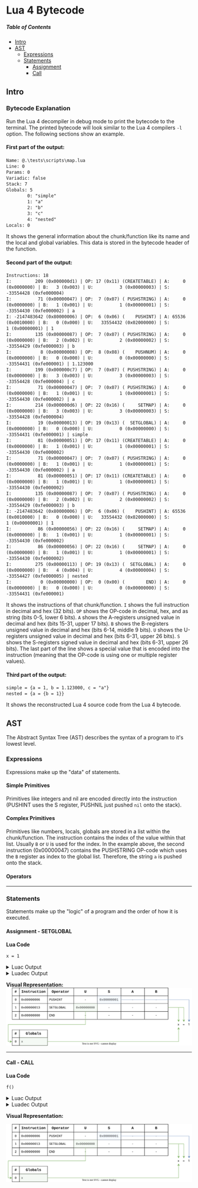 # Lua 4 Bytecode

##### Table of Contents  
- [Intro](#intro)
- [AST](#ast)
    - [Expressions](#expressions)
    - [Statements](#statements)
        - [Assignment](#assignment)
        - [Call](#call)


<a id="intro"></a>

## Intro

### Bytecode Explanation

Run the Lua 4 decompiler in debug mode to print the bytecode to the terminal.
The printed bytecode will look similar to the Lua 4 compilers `-l` option.
The following sections show an example.


#### First part of the output:

```
Name: @.\tests\scripts\map.lua
Line: 0
Params: 0
Variadic: false
Stack: 7
Globals: 5
        0: "simple"
        1: "a"
        2: "b"
        3: "c"
        4: "nested"
Locals: 0
```

It shows the general information about the chunk/function like its name and the local and global variables.
This data is stored in the bytecode header of the function.


#### Second part of the output:

```
Instructions: 18
I:         209 (0x000000d1) | OP: 17 (0x11) (CREATETABLE) | A:     0 (0x0000000) | B:   3 (0x003) | U:          3 (0x00000003) | S: -33554428 (0xfe000004)
I:          71 (0x00000047) | OP:  7 (0x07) ( PUSHSTRING) | A:     0 (0x0000000) | B:   1 (0x001) | U:          1 (0x00000001) | S: -33554430 (0xfe000002) | a
I: -2147483642 (0x80000006) | OP:  6 (0x06) (    PUSHINT) | A: 65536 (0x0010000) | B:   0 (0x000) | U:   33554432 (0x02000000) | S:         1 (0x00000001) | 1
I:         135 (0x00000087) | OP:  7 (0x07) ( PUSHSTRING) | A:     0 (0x0000000) | B:   2 (0x002) | U:          2 (0x00000002) | S: -33554429 (0xfe000003) | b
I:           8 (0x00000008) | OP:  8 (0x08) (    PUSHNUM) | A:     0 (0x0000000) | B:   0 (0x000) | U:          0 (0x00000000) | S: -33554431 (0xfe000001) | 1.123000
I:         199 (0x000000c7) | OP:  7 (0x07) ( PUSHSTRING) | A:     0 (0x0000000) | B:   3 (0x003) | U:          3 (0x00000003) | S: -33554428 (0xfe000004) | c
I:          71 (0x00000047) | OP:  7 (0x07) ( PUSHSTRING) | A:     0 (0x0000000) | B:   1 (0x001) | U:          1 (0x00000001) | S: -33554430 (0xfe000002) | a
I:         214 (0x000000d6) | OP: 22 (0x16) (     SETMAP) | A:     0 (0x0000000) | B:   3 (0x003) | U:          3 (0x00000003) | S: -33554428 (0xfe000004)
I:          19 (0x00000013) | OP: 19 (0x13) (  SETGLOBAL) | A:     0 (0x0000000) | B:   0 (0x000) | U:          0 (0x00000000) | S: -33554431 (0xfe000001) | simple
I:          81 (0x00000051) | OP: 17 (0x11) (CREATETABLE) | A:     0 (0x0000000) | B:   1 (0x001) | U:          1 (0x00000001) | S: -33554430 (0xfe000002)
I:          71 (0x00000047) | OP:  7 (0x07) ( PUSHSTRING) | A:     0 (0x0000000) | B:   1 (0x001) | U:          1 (0x00000001) | S: -33554430 (0xfe000002) | a
I:          81 (0x00000051) | OP: 17 (0x11) (CREATETABLE) | A:     0 (0x0000000) | B:   1 (0x001) | U:          1 (0x00000001) | S: -33554430 (0xfe000002)
I:         135 (0x00000087) | OP:  7 (0x07) ( PUSHSTRING) | A:     0 (0x0000000) | B:   2 (0x002) | U:          2 (0x00000002) | S: -33554429 (0xfe000003) | b
I: -2147483642 (0x80000006) | OP:  6 (0x06) (    PUSHINT) | A: 65536 (0x0010000) | B:   0 (0x000) | U:   33554432 (0x02000000) | S:         1 (0x00000001) | 1
I:          86 (0x00000056) | OP: 22 (0x16) (     SETMAP) | A:     0 (0x0000000) | B:   1 (0x001) | U:          1 (0x00000001) | S: -33554430 (0xfe000002)
I:          86 (0x00000056) | OP: 22 (0x16) (     SETMAP) | A:     0 (0x0000000) | B:   1 (0x001) | U:          1 (0x00000001) | S: -33554430 (0xfe000002)
I:         275 (0x00000113) | OP: 19 (0x13) (  SETGLOBAL) | A:     0 (0x0000000) | B:   4 (0x004) | U:          4 (0x00000004) | S: -33554427 (0xfe000005) | nested
I:           0 (0x00000000) | OP:  0 (0x00) (        END) | A:     0 (0x0000000) | B:   0 (0x000) | U:          0 (0x00000000) | S: -33554431 (0xfe000001)
```
It shows the instructions of that chunk/function.
`I` shows the full instruction in decimal and hex (32 bits).
`OP` shows the OP-code in decimal, hex, and as string (bits 0-5, lower 6 bits).
`A` shows the A-registers unsigned value in decimal and hex (bits 15-31, upper 17 bits).
`B` shows the B-registers unsigned value in decimal and hex (bits 6-14, middle 9 bits).
`U` shows the U-registers unsigned value in decimal and hex (bits 6-31, upper 26 bits).
`S` shows the S-registers signed value in decimal and hex (bits 6-31, upper 26 bits).
The last part of the line shows a special value that is encoded into the instruction (meaning that the OP-code is using one or multiple register values).


#### Third part of the output:

```
simple = {a = 1, b = 1.123000, c = "a"}
nested = {a = {b = 1}}
```
It shows the reconstructed Lua 4 source code from the Lua 4 bytecode.


<a id="ast"></a>

## AST

The Abstract Syntax Tree (AST) describes the syntax of a program to it's lowest level.


<a name="id"></a>

### Expressions

Expressions make up the "data" of statements.

#### Simple Primitives

Primitives like integers and nil are encoded directly into the instruction (PUSHINT uses the S register, PUSHNIL just pushed `nil` onto the stack).


#### Complex Primitives

Primitives like numbers, locals, globals are stored in a list within the chunk/function.
The instruction contains the index of the value within that list.
Usually `B` or `U` is used for the index.
In the example above, the second instruction (0x00000047) contains the PUSHSTRING OP-code which uses the `B` register as index to the global list.
Therefore, the string `a` is pushed onto the stack.


#### Operators


---


<a id="statements"></a>

### Statements

Statements make up the "logic" of a program and the order of how it is executed.


<a id="assignment"></a>

#### Assignment - SETGLOBAL


**Lua Code**
```
x = 1
```


<details>
<summary>Luac Output</summary>

```
main <0:@.\tests\scripts\setglobal.lua> (3 instructions/12 bytes at 000001D20DCA8330)
0 params, 1 stack, 0 locals, 1 string, 0 numbers, 0 functions, 2 lines
     1  [1]     PUSHINT         1
     2  [1]     SETGLOBAL       0       ; x
     3  [1]     END
```
</details>


<details>
<summary>Luadec Output</summary>

```
Name: @./tests/scripts/setglobal.lua
Line: 0
Params: 0
Variadic: false
Stack: 1
Globals: 1
        0: "x"
Locals: 0

Instructions: 3
I: -2147483642 (0x80000006) | OP:  6 (0x06) (    PUSHINT) | A: 65536 (0x0010000) | B:   0 (0x000) | U:   33554432 (0x02000000) | S:         1 (0x00000001) | 1
I:          19 (0x00000013) | OP: 19 (0x13) (  SETGLOBAL) | A:     0 (0x0000000) | B:   0 (0x000) | U:          0 (0x00000000) | S: -33554431 (0xfe000001) | x
I:           0 (0x00000000) | OP:  0 (0x00) (        END) | A:     0 (0x0000000) | B:   0 (0x000) | U:          0 (0x00000000) | S: -33554431 (0xfe000001)


x = 1
```
</details>


**Visual Representation:**
![SETGLOBAL](https://github.com/styinx/lua4dec/blob/master/doc/img/instructions/setglobal.svg)


---


<a id="call"></a>

#### Call - CALL


**Lua Code**
```
f()
```


<details>
<summary>Luac Output</summary>

```
main <0:@.\tests\scripts\call.lua> (3 instructions/12 bytes at 000001E33F026770)
0 params, 1 stack, 0 locals, 1 string, 0 numbers, 0 functions, 2 lines
     1  [1]     GETGLOBAL       0       ; f
     2  [1]     CALL            0 0
     3  [1]     END
```
</details>


<details>
<summary>Luadec Output</summary>

```
Name: @./tests/scripts/call.lua
Line: 0
Params: 0
Variadic: false
Stack: 1
Globals: 1
        0: "f"
Locals: 0

Instructions: 3
I:          12 (0x0000000c) | OP: 12 (0x0c) (  GETGLOBAL) | A:     0 (0x0000000) | B:   0 (0x000) | U:          0 (0x00000000) | S: -33554431 (0xfe000001) | f
I:           2 (0x00000002) | OP:  2 (0x02) (       CALL) | A:     0 (0x0000000) | B:   0 (0x000) | U:          0 (0x00000000) | S: -33554431 (0xfe000001)
I:           0 (0x00000000) | OP:  0 (0x00) (        END) | A:     0 (0x0000000) | B:   0 (0x000) | U:          0 (0x00000000) | S: -33554431 (0xfe000001)


f()
```
</details>


**Visual Representation:**

![SETGLOBAL](https://github.com/styinx/lua4dec/blob/master/doc/img/instructions/setglobal.svg)


